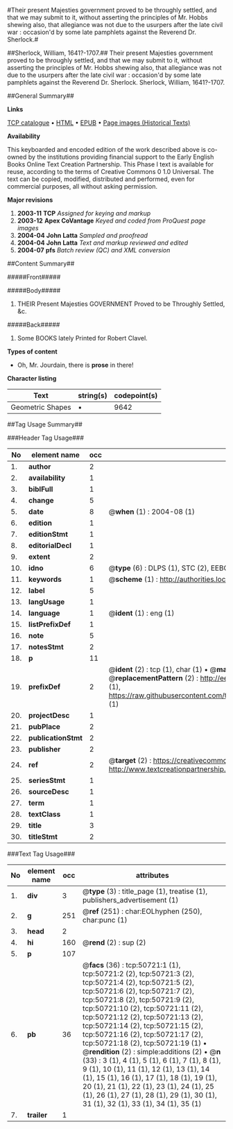 #Their present Majesties government proved to be throughly settled, and that we may submit to it, without asserting the principles of Mr. Hobbs shewing also, that allegiance was not due to the usurpers after the late civil war : occasion'd by some late pamphlets against the Reverend Dr. Sherlock.#

##Sherlock, William, 1641?-1707.##
Their present Majesties government proved to be throughly settled, and that we may submit to it, without asserting the principles of Mr. Hobbs shewing also, that allegiance was not due to the usurpers after the late civil war : occasion'd by some late pamphlets against the Reverend Dr. Sherlock.
Sherlock, William, 1641?-1707.

##General Summary##

**Links**

[TCP catalogue](http://www.ota.ox.ac.uk/tcp/)  • 
[HTML](http://tei.it.ox.ac.uk/tcp/Texts-HTML/free/A59/A59897.html)  • 
[EPUB](http://tei.it.ox.ac.uk/tcp/Texts-EPUB/free/A59/A59897.epub) • 
[Page images (Historical Texts)](https://data.historicaltexts.jisc.ac.uk/view?pubId=eebo-11906832e&pageId=eebo-11906832e-50721-1)

**Availability**

This keyboarded and encoded edition of the
	       work described above is co-owned by the institutions
	       providing financial support to the Early English Books
	       Online Text Creation Partnership. This Phase I text is
	       available for reuse, according to the terms of Creative
	       Commons 0 1.0 Universal. The text can be copied,
	       modified, distributed and performed, even for
	       commercial purposes, all without asking permission.

**Major revisions**

1. __2003-11__ __TCP__ *Assigned for keying and markup*
1. __2003-12__ __Apex CoVantage__ *Keyed and coded from ProQuest page images*
1. __2004-04__ __John Latta__ *Sampled and proofread*
1. __2004-04__ __John Latta__ *Text and markup reviewed and edited*
1. __2004-07__ __pfs__ *Batch review (QC) and XML conversion*

##Content Summary##

#####Front#####

#####Body#####

1. THEIR Present Majesties GOVERNMENT Proved to be Throughly Settled, &c.

#####Back#####

1. Some BOOKS lately Printed for Robert Clavel.

**Types of content**

  * Oh, Mr. Jourdain, there is **prose** in there!

**Character listing**


|Text|string(s)|codepoint(s)|
|---|---|---|
|Geometric Shapes|▪|9642|

##Tag Usage Summary##

###Header Tag Usage###

|No|element name|occ|attributes|
|---|---|---|---|
|1.|__author__|2||
|2.|__availability__|1||
|3.|__biblFull__|1||
|4.|__change__|5||
|5.|__date__|8| @__when__ (1) : 2004-08 (1)|
|6.|__edition__|1||
|7.|__editionStmt__|1||
|8.|__editorialDecl__|1||
|9.|__extent__|2||
|10.|__idno__|6| @__type__ (6) : DLPS (1), STC (2), EEBO-CITATION (1), OCLC (1), VID (1)|
|11.|__keywords__|1| @__scheme__ (1) : http://authorities.loc.gov/ (1)|
|12.|__label__|5||
|13.|__langUsage__|1||
|14.|__language__|1| @__ident__ (1) : eng (1)|
|15.|__listPrefixDef__|1||
|16.|__note__|5||
|17.|__notesStmt__|2||
|18.|__p__|11||
|19.|__prefixDef__|2| @__ident__ (2) : tcp (1), char (1)  •  @__matchPattern__ (2) : ([0-9\-]+):([0-9IVX]+) (1), (.+) (1)  •  @__replacementPattern__ (2) : http://eebo.chadwyck.com/downloadtiff?vid=$1&page=$2 (1), https://raw.githubusercontent.com/textcreationpartnership/Texts/master/tcpchars.xml#$1 (1)|
|20.|__projectDesc__|1||
|21.|__pubPlace__|2||
|22.|__publicationStmt__|2||
|23.|__publisher__|2||
|24.|__ref__|2| @__target__ (2) : https://creativecommons.org/publicdomain/zero/1.0/ (1), http://www.textcreationpartnership.org/docs/. (1)|
|25.|__seriesStmt__|1||
|26.|__sourceDesc__|1||
|27.|__term__|1||
|28.|__textClass__|1||
|29.|__title__|3||
|30.|__titleStmt__|2||


###Text Tag Usage###

|No|element name|occ|attributes|
|---|---|---|---|
|1.|__div__|3| @__type__ (3) : title_page (1), treatise (1), publishers_advertisement (1)|
|2.|__g__|251| @__ref__ (251) : char:EOLhyphen (250), char:punc (1)|
|3.|__head__|2||
|4.|__hi__|160| @__rend__ (2) : sup (2)|
|5.|__p__|107||
|6.|__pb__|36| @__facs__ (36) : tcp:50721:1 (1), tcp:50721:2 (2), tcp:50721:3 (2), tcp:50721:4 (2), tcp:50721:5 (2), tcp:50721:6 (2), tcp:50721:7 (2), tcp:50721:8 (2), tcp:50721:9 (2), tcp:50721:10 (2), tcp:50721:11 (2), tcp:50721:12 (2), tcp:50721:13 (2), tcp:50721:14 (2), tcp:50721:15 (2), tcp:50721:16 (2), tcp:50721:17 (2), tcp:50721:18 (2), tcp:50721:19 (1)  •  @__rendition__ (2) : simple:additions (2)  •  @__n__ (33) : 3 (1), 4 (1), 5 (1), 6 (1), 7 (1), 8 (1), 9 (1), 10 (1), 11 (1), 12 (1), 13 (1), 14 (1), 15 (1), 16 (1), 17 (1), 18 (1), 19 (1), 20 (1), 21 (1), 22 (1), 23 (1), 24 (1), 25 (1), 26 (1), 27 (1), 28 (1), 29 (1), 30 (1), 31 (1), 32 (1), 33 (1), 34 (1), 35 (1)|
|7.|__trailer__|1||

